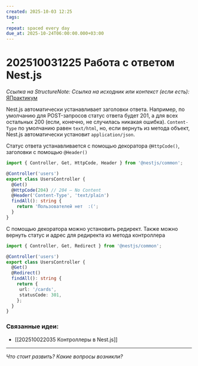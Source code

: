 ```yaml
---
created: 2025-10-03 12:25
tags:
  -
repeat: spaced every day
due_at: 2025-10-24T06:00:00.000+03:00
---
```

# 202510031225 Работа с ответом Nest.js

*Ссылка на StructureNote:*
*Ссылка на исходник или контекст (если есть):* [ЯПрактикум](https://practicum.yandex.ru/learn/backend-nodejs/courses/a4214ab0-2146-4152-b90e-651bf4c7ca5e/sprints/564244/topics/1df920a3-5c6a-4fcd-884c-0f66136c2b56/lessons/c38ca5aa-94de-4791-ab42-75f56d3ae370/)

Nest.js автоматически устанавливает заголовки ответа. Например, по умолчанию для POST-запросов статус ответа будет 201, а для всех остальных 200 (если, конечно, не случилась никакая ошибка). `Content-Type` по умолчанию равен `text/html`, но, если вернуть из метода объект, Nest.js автоматически установит `application/json`.

Статус ответа устанавливается с помощью декоратора `@HttpCode()`, заголовки с помощью `@Header()`

```ts
import { Controller, Get, HttpCode, Header } from '@nestjs/common';

@Controller('users')
export class UsersController {
  @Get()
  @HttpCode(204) // 204 — No Content
  @Header('Content-Type', 'text/plain')
  findAll(): string {
    return 'Пользователей нет  :(';
  }
}
```

C помощью декоратора можно установить редирект. Также можно вернуть статус и адрес для редиректа из метода контроллера

```ts
import { Controller, Get, Redirect } from '@nestjs/common';

@Controller('users')
export class UsersController {
  @Get()
  @Redirect()
  findAll(): string {
    return {
     url: '/cards',
     statusCode: 301, 
    };
  }
}
```

### Связанные идеи:

* [[202510022035 Контроллеры в Nest.js]]
---

*Что стоит развить? Какие вопросы возникли?*
